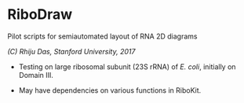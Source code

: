 # RiboDraw
Pilot scripts for semiautomated layout of RNA 2D diagrams

_(C) Rhiju Das, Stanford University, 2017_


* Testing on large ribosomal subunit (23S rRNA) of _E. coli_, initially on Domain III.

* May have dependencies on various functions in RiboKit.

